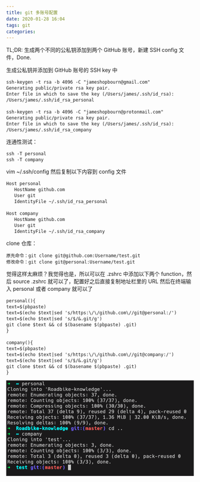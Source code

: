 ```yaml
---
title: git 多账号配置
date: 2020-01-28 16:04
tags: git
categories: 
---
```


TL;DR: 生成两个不同的公私钥添加到两个 GitHub 账号，新建 SSH config 文件，Done.

<!-- more -->

生成公私钥并添加到 GitHub 账号的 SSH key 中

```
ssh-keygen -t rsa -b 4096 -C "jameshopbourn@gmail.com"
Generating public/private rsa key pair.
Enter file in which to save the key (/Users/james/.ssh/id_rsa): /Users/james/.ssh/id_rsa_personal

ssh-keygen -t rsa -b 4096 -C "jameshopbourn@protonmail.com"
Generating public/private rsa key pair.
Enter file in which to save the key (/Users/james/.ssh/id_rsa): /Users/james/.ssh/id_rsa_company
```

连通性测试：
```
ssh -T personal
ssh -T company
```

vim ~/.ssh/config
然后复制以下内容到 config 文件

```
Host personal
   HostName github.com
   User git
   IdentityFile ~/.ssh/id_rsa_personal

Host company
   HostName github.com
   User git
   IdentityFile ~/.ssh/id_rsa_company
```

clone 仓库：
```
原先命令：git clone git@github.com:Username/test.git
修改命令：git clone git@personal:Username/test.git
```

觉得这样太麻烦？我觉得也是，所以可以在 .zshrc 中添加以下两个 function，然后 source .zshrc 就可以了，配置好之后直接复制地址栏里的 URL 然后在终端输入 personal 或者 company 就可以了

```
personal(){
text=$(pbpaste)
text=$(echo $text|sed 's/https:\/\/github.com\//git@personal:/')
text=$(echo $text|sed 's/$/&.git/g')
git clone $text && cd $(basename $(pbpaste) .git)
}

company(){
text=$(pbpaste)
text=$(echo $text|sed 's/https:\/\/github.com\//git@company:/')
text=$(echo $text|sed 's/$/&.git/g')
git clone $text && cd $(basename $(pbpaste) .git)
}
```

![](/media/200201gitclone.png)
